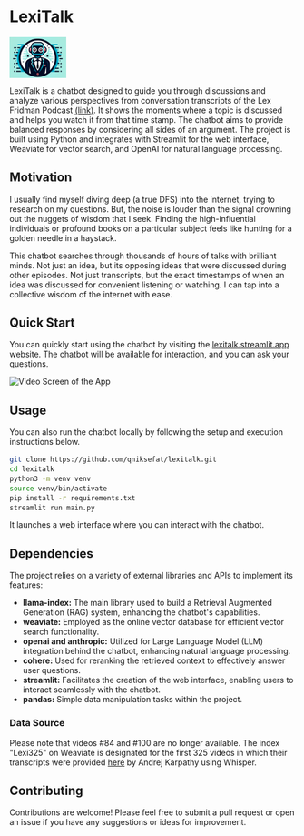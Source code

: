 # LexiTalk


<img src="data/lexitalk-logo.png" alt="Logo" align="middle" width="100">


LexiTalk is a chatbot designed to guide you through discussions and analyze various perspectives from conversation transcripts of the Lex Fridman Podcast [(link)](https://lexfridman.com/podcast). It shows the moments where a topic is discussed and helps you watch it from that time stamp. The chatbot aims to provide balanced responses by considering all sides of an argument. The project is built using Python and integrates with Streamlit for the web interface, Weaviate for vector search, and OpenAI for natural language processing.

## Motivation
I usually find myself diving deep (a true DFS) into the internet, trying to research on my questions. But, the noise is louder than the signal drowning out the nuggets of wisdom that I seek. Finding the high-influential individuals or profound books on a particular subject feels like hunting for a golden needle in a haystack.

This chatbot searches through thousands of hours of talks with brilliant minds. Not just an idea, but its opposing ideas that were discussed during other episodes. Not just transcripts, but the exact timestamps of when an idea was discussed for convenient listening or watching. I can tap into a collective wisdom of the internet with ease.

## Quick Start

You can quickly start using the chatbot by visiting the [lexitalk.streamlit.app](https://lexitalk.streamlit.app) website. The chatbot will be available for interaction, and you can ask your questions.

<img src="data/video-screen.gif" width="400" alt="Video Screen of the App">

## Usage

You can also run the chatbot locally by following the setup and execution instructions below.

```bash
git clone https://github.com/qniksefat/lexitalk.git
cd lexitalk
python3 -m venv venv
source venv/bin/activate
pip install -r requirements.txt
streamlit run main.py
```

It launches a web interface where you can interact with the chatbot.

## Dependencies
The project relies on a variety of external libraries and APIs to implement its features:

- **llama-index:** The main library used to build a Retrieval Augmented Generation (RAG) system, enhancing the chatbot's capabilities.
- **weaviate:** Employed as the online vector database for efficient vector search functionality.
- **openai and anthropic:** Utilized for Large Language Model (LLM) integration behind the chatbot, enhancing natural language processing.
- **cohere:** Used for reranking the retrieved context to effectively answer user questions.
- **streamlit:** Facilitates the creation of the web interface, enabling users to interact seamlessly with the chatbot.
- **pandas:** Simple data manipulation tasks within the project.

### Data Source
Please note that videos #84 and #100 are no longer available. The index "Lexi325" on Weaviate is designated for the first 325 videos in which their transcripts were provided [here](https://karpathy.ai/lexicap/) by Andrej Karpathy using Whisper. 

## Contributing
Contributions are welcome! Please feel free to submit a pull request or open an issue if you have any suggestions or ideas for improvement.
